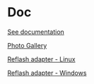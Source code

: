 # Doc

[See documentation](https://github.com/jjmz/Atari-Quadrature-USB-Mouse-Adapter/blob/v2-platformio/doc/README.md)

[Photo Gallery](https://github.com/jjmz/Atari-Quadrature-USB-Mouse-Adapter/blob/v2-platformio/doc/gallery.md)

[Reflash adapter - Linux](https://github.com/jjmz/Atari-Quadrature-USB-Mouse-Adapter/blob/v2-platformio/doc/ISP-Prog2.md)

[Reflash adapter - Windows](https://github.com/jjmz/Atari-Quadrature-USB-Mouse-Adapter/blob/v2-platformio/doc/ISP-Prog.md)
